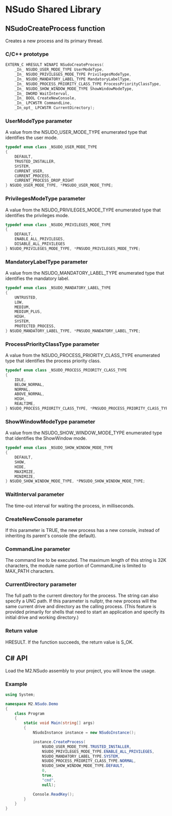 ﻿# NSudo Shared Library

## NSudoCreateProcess function

Creates a new process and its primary thread.

### C/C++ prototype

```cpp
EXTERN_C HRESULT WINAPI NSudoCreateProcess(
    _In_ NSUDO_USER_MODE_TYPE UserModeType,
    _In_ NSUDO_PRIVILEGES_MODE_TYPE PrivilegesModeType,
    _In_ NSUDO_MANDATORY_LABEL_TYPE MandatoryLabelType,
    _In_ NSUDO_PROCESS_PRIORITY_CLASS_TYPE ProcessPriorityClassType,
    _In_ NSUDO_SHOW_WINDOW_MODE_TYPE ShowWindowModeType,
    _In_ DWORD WaitInterval,
    _In_ BOOL CreateNewConsole,
    _In_ LPCWSTR CommandLine,
    _In_opt_ LPCWSTR CurrentDirectory);
```

### UserModeType parameter

A value from the NSUDO_USER_MODE_TYPE enumerated type that identifies the user
mode.

```cpp
typedef enum class _NSUDO_USER_MODE_TYPE
{
    DEFAULT,
    TRUSTED_INSTALLER,
    SYSTEM,
    CURRENT_USER,
    CURRENT_PROCESS,
    CURRENT_PROCESS_DROP_RIGHT
} NSUDO_USER_MODE_TYPE, *PNSUDO_USER_MODE_TYPE;
```

### PrivilegesModeType parameter

A value from the NSUDO_PRIVILEGES_MODE_TYPE enumerated type that identifies the
privileges mode.

```cpp
typedef enum class _NSUDO_PRIVILEGES_MODE_TYPE
{
    DEFAULT,
    ENABLE_ALL_PRIVILEGES,
    DISABLE_ALL_PRIVILEGES
} NSUDO_PRIVILEGES_MODE_TYPE, *PNSUDO_PRIVILEGES_MODE_TYPE;
```

### MandatoryLabelType parameter

A value from the NSUDO_MANDATORY_LABEL_TYPE enumerated type that identifies the
mandatory label.

```cpp
typedef enum class _NSUDO_MANDATORY_LABEL_TYPE
{
    UNTRUSTED,
    LOW,
    MEDIUM,
    MEDIUM_PLUS,
    HIGH,
    SYSTEM,
    PROTECTED_PROCESS,
} NSUDO_MANDATORY_LABEL_TYPE, *PNSUDO_MANDATORY_LABEL_TYPE;
```

### ProcessPriorityClassType parameter

A value from the NSUDO_PROCESS_PRIORITY_CLASS_TYPE enumerated type that 
identifies the process priority class.

```cpp
typedef enum class _NSUDO_PROCESS_PRIORITY_CLASS_TYPE
{
    IDLE,
    BELOW_NORMAL,
    NORMAL,
    ABOVE_NORMAL,
    HIGH,
    REALTIME,
} NSUDO_PROCESS_PRIORITY_CLASS_TYPE, *PNSUDO_PROCESS_PRIORITY_CLASS_TYPE;
```

### ShowWindowModeType parameter

A value from the NSUDO_SHOW_WINDOW_MODE_TYPE enumerated type that identifies 
the ShowWindow mode.

```cpp
typedef enum class _NSUDO_SHOW_WINDOW_MODE_TYPE
{
    DEFAULT,
    SHOW,
    HIDE,
    MAXIMIZE,
    MINIMIZE,
} NSUDO_SHOW_WINDOW_MODE_TYPE, *PNSUDO_SHOW_WINDOW_MODE_TYPE;
```

### WaitInterval parameter

The time-out interval for waiting the process, in milliseconds. 

### CreateNewConsole parameter

If this parameter is TRUE, the new process has a new console, instead of 
inheriting its parent's console (the default).

### CommandLine parameter

The command line to be executed. The maximum length of this string is 32K 
characters, the module name portion of CommandLine is limited to MAX_PATH 
characters.

### CurrentDirectory parameter

The full path to the current directory for the process. The string can also
specify a UNC path. If this parameter is nullptr, the new process will the same
current drive and directory as the calling process. (This feature is provided
primarily for shells that need to start an application and specify its initial
drive and working directory.)

### Return value

HRESULT. If the function succeeds, the return value is S_OK.

## C# API

Load the M2.NSudo assembly to your project, you will know the usage.

### Example

```csharp
using System;

namespace M2.NSudo.Demo
{
    class Program
    {
        static void Main(string[] args)
        {
            NSudoInstance instance = new NSudoInstance();

            instance.CreateProcess(
                NSUDO_USER_MODE_TYPE.TRUSTED_INSTALLER,
                NSUDO_PRIVILEGES_MODE_TYPE.ENABLE_ALL_PRIVILEGES,
                NSUDO_MANDATORY_LABEL_TYPE.SYSTEM,
                NSUDO_PROCESS_PRIORITY_CLASS_TYPE.NORMAL,
                NSUDO_SHOW_WINDOW_MODE_TYPE.DEFAULT,
                0,
                true,
                "cmd",
                null);

            Console.ReadKey();
        }
    }
}
```
